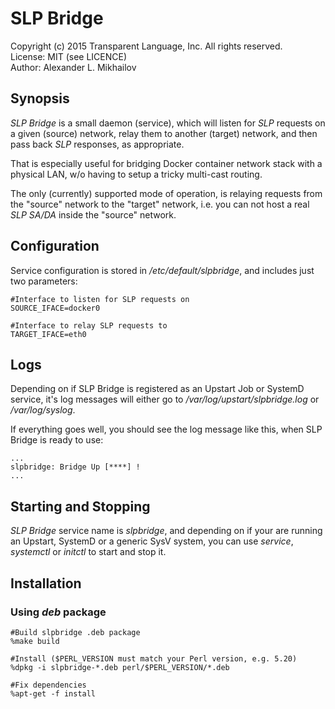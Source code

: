 # SLP Bridge

Copyright (c) 2015 Transparent Language, Inc.  All rights reserved.  
License: MIT (see LICENCE)  
Author: Alexander L. Mikhailov  

## Synopsis

*SLP Bridge* is a small daemon (service), which will listen for *SLP* requests
on a given (source) network, relay them to another (target) network, and then pass back *SLP* responses,
as appropriate.

That is especially useful for bridging Docker container network stack
with a physical LAN, w/o having to setup a tricky multi-cast routing.

The only (currently) supported mode of operation, is relaying requests from 
the "source" network to the "target" network, i.e. you can not host a real *SLP SA/DA* inside the "source" network.

## Configuration

Service configuration is stored in */etc/default/slpbridge*,
and includes just two parameters:

    #Interface to listen for SLP requests on
    SOURCE_IFACE=docker0

    #Interface to relay SLP requests to
    TARGET_IFACE=eth0

## Logs 

Depending on if SLP Bridge is registered as an Upstart Job or SystemD service,
it's log messages will either go to */var/log/upstart/slpbridge.log* or */var/log/syslog*.

If everything goes well, you should see the log message like this, when SLP Bridge is ready to use:

    ...
    slpbridge: Bridge Up [****] !
    ...

## Starting and Stopping 

*SLP Bridge* service name is *slpbridge*, and depending on if your are running an Upstart, SystemD or a generic SysV system,
you can use *service*, *systemctl* or *initctl* to start and stop it.

## Installation

### Using *deb* package


```
#Build slpbridge .deb package
%make build

#Install ($PERL_VERSION must match your Perl version, e.g. 5.20)
%dpkg -i slpbridge-*.deb perl/$PERL_VERSION/*.deb

#Fix dependencies
%apt-get -f install
```
